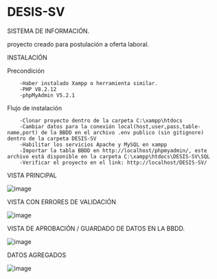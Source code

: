 # DESIS-SV

SISTEMA DE INFORMACIÓN.  
  
proyecto creado para postulación a oferta laboral.  
  
  INSTALACIÓN  
    
  Precondición
    
        -Haber instalado Xampp o herramienta similar.  
        -PHP V8.2.12  
        -phpMyAdmin V5.2.1  
          
  Flujo de instalación  
    
        -Clonar proyecto dentro de la carpeta C:\xampp\htdocs  
        -Cambiar datos para la conexión local(host,user,pass,table-name,port) de la BBDD en el archivo .env publico (sin gitignore) dentro de la carpeta DESIS-SV  
        -Habilitar los servicios Apache y MySQL en xampp  
        -Importar la tabla BBDD en http://localhost/phpmyadmin/, este archivo está disponible en la carpeta C:\xampp\htdocs\DESIS-SV\SQL  
        -Verificar el proyecto en el link: http://localhost/DESIS-SV/    

VISTA PRINCIPAL  
  
![image](https://github.com/swaalt/DESIS-SV/assets/120288505/ab39c891-665c-4445-9492-5fb2d9e7b96b)  

VISTA CON ERRORES DE VALIDACIÓN  
  
![image](https://github.com/swaalt/DESIS-SV/assets/120288505/7f60024d-6dc8-43ca-a49d-344befb2f73c)  

VISTA DE APROBACIÓN / GUARDADO DE DATOS EN LA BBDD.  
  
![image](https://github.com/swaalt/DESIS-SV/assets/120288505/69cc2394-66b9-471a-ab75-20bb4c783fb7)  

DATOS AGREGADOS  
  
![image](https://github.com/swaalt/DESIS-SV/assets/120288505/5718c44c-2344-45b4-8743-22f6a22b031f)


